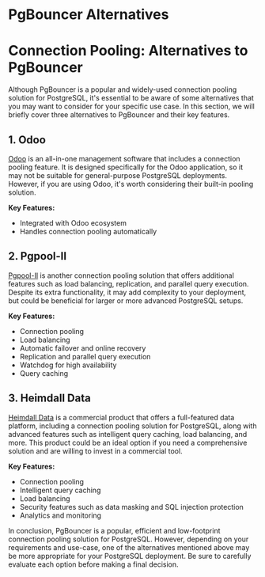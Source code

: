 # PgBouncer Alternatives

# Connection Pooling: Alternatives to PgBouncer

Although PgBouncer is a popular and widely-used connection pooling solution for PostgreSQL, it's essential to be aware of some alternatives that you may want to consider for your specific use case. In this section, we will briefly cover three alternatives to PgBouncer and their key features.

## 1. Odoo
[Odoo](https://www.odoo.com/documentation/14.0/setup/deploy.html#db_maxconn) is an all-in-one management software that includes a connection pooling feature. It is designed specifically for the Odoo application, so it may not be suitable for general-purpose PostgreSQL deployments. However, if you are using Odoo, it's worth considering their built-in pooling solution.

**Key Features:**

- Integrated with Odoo ecosystem
- Handles connection pooling automatically

## 2. Pgpool-II
[Pgpool-II](https://www.pgpool.net/mediawiki/index.php/Main_Page) is another connection pooling solution that offers additional features such as load balancing, replication, and parallel query execution. Despite its extra functionality, it may add complexity to your deployment, but could be beneficial for larger or more advanced PostgreSQL setups.

**Key Features:**

- Connection pooling
- Load balancing
- Automatic failover and online recovery
- Replication and parallel query execution
- Watchdog for high availability
- Query caching

## 3. Heimdall Data
[Heimdall Data](https://www.heimdalldata.com/) is a commercial product that offers a full-featured data platform, including a connection pooling solution for PostgreSQL, along with advanced features such as intelligent query caching, load balancing, and more. This product could be an ideal option if you need a comprehensive solution and are willing to invest in a commercial tool.

**Key Features:**

- Connection pooling
- Intelligent query caching
- Load balancing
- Security features such as data masking and SQL injection protection
- Analytics and monitoring

In conclusion, PgBouncer is a popular, efficient and low-footprint connection pooling solution for PostgreSQL. However, depending on your requirements and use-case, one of the alternatives mentioned above may be more appropriate for your PostgreSQL deployment. Be sure to carefully evaluate each option before making a final decision.